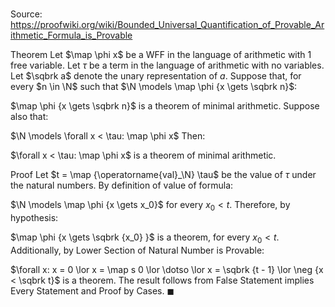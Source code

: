 # 

Source: https://proofwiki.org/wiki/Bounded_Universal_Quantification_of_Provable_Arithmetic_Formula_is_Provable

Theorem
Let $\map \phi x$ be a WFF in the language of arithmetic with $1$ free variable.
Let $\tau$ be a term in the language of arithmetic with no variables.
Let $\sqbrk a$ denote the unary representation of $a$.
Suppose that, for every $n \in \N$ such that $\N \models \map \phi {x \gets \sqbrk n}$:

$\map \phi {x \gets \sqbrk n}$
is a theorem of minimal arithmetic.
Suppose also that:

$\N \models \forall x < \tau: \map \phi x$
Then:

$\forall x < \tau: \map \phi x$
is a theorem of minimal arithmetic.


Proof
Let $t = \map {\operatorname{val}_\N} \tau$ be the value of $\tau$ under the natural numbers.
By definition of value of formula:

$\N \models \map \phi {x \gets x_0}$
for every $x_0 < t$.
Therefore, by hypothesis:

$\map \phi {x \gets \sqbrk {x_0} }$
is a theorem, for every $x_0 < t$.
Additionally, by Lower Section of Natural Number is Provable:

$\forall x: x = 0 \lor x = \map s 0 \lor \dotso \lor x = \sqbrk {t - 1} \lor \neg {x < \sqbrk t}$
is a theorem.
The result follows from False Statement implies Every Statement and Proof by Cases.
$\blacksquare$





